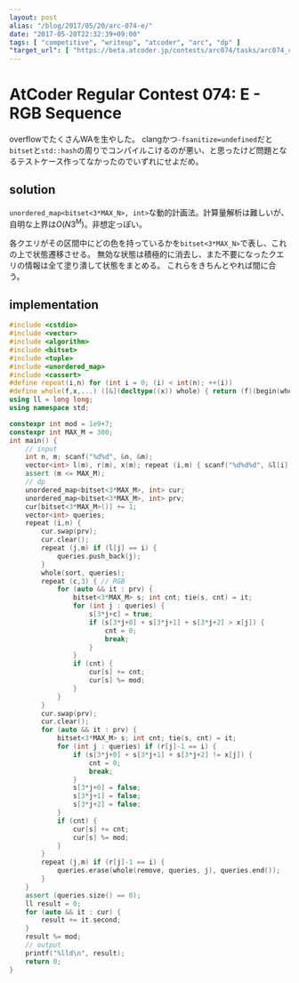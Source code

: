 ```yaml
---
layout: post
alias: "/blog/2017/05/20/arc-074-e/"
date: "2017-05-20T22:32:39+09:00"
tags: [ "competitive", "writeup", "atcoder", "arc", "dp" ]
"target_url": [ "https://beta.atcoder.jp/contests/arc074/tasks/arc074_c" ]
---
```


# AtCoder Regular Contest 074: E - RGB Sequence

overflowでたくさんWAを生やした。
clangかつ`-fsanitize=undefined`だと`bitset`と`std::hash`の周りでコンパイルこけるのが悪い、と思ったけど問題となるテストケース作ってなかったのでいずれにせよだめ。

## solution

`unordered_map<bitset<3*MAX_N>, int>`な動的計画法。計算量解析は難しいが、自明な上界は$O(N 3^M)$。非想定っぽい。

各クエリがその区間中にどの色を持っているかを`bitset<3*MAX_N>`で表し、これの上で状態遷移させる。
無効な状態は積極的に消去し、また不要になったクエリの情報は全て塗り潰して状態をまとめる。
これらをきちんとやれば間に合う。

## implementation

``` c++
#include <cstdio>
#include <vector>
#include <algorithm>
#include <bitset>
#include <tuple>
#include <unordered_map>
#include <cassert>
#define repeat(i,n) for (int i = 0; (i) < int(n); ++(i))
#define whole(f,x,...) ([&](decltype((x)) whole) { return (f)(begin(whole), end(whole), ## __VA_ARGS__); })(x)
using ll = long long;
using namespace std;

constexpr int mod = 1e9+7;
constexpr int MAX_M = 300;
int main() {
    // input
    int n, m; scanf("%d%d", &n, &m);
    vector<int> l(m), r(m), x(m); repeat (i,m) { scanf("%d%d%d", &l[i], &r[i], &x[i]); -- l[i]; } // [l, r)
    assert (m <= MAX_M);
    // dp
    unordered_map<bitset<3*MAX_M>, int> cur;
    unordered_map<bitset<3*MAX_M>, int> prv;
    cur[bitset<3*MAX_M>()] += 1;
    vector<int> queries;
    repeat (i,n) {
        cur.swap(prv);
        cur.clear();
        repeat (j,m) if (l[j] == i) {
            queries.push_back(j);
        }
        whole(sort, queries);
        repeat (c,3) { // RGB
            for (auto && it : prv) {
                bitset<3*MAX_M> s; int cnt; tie(s, cnt) = it;
                for (int j : queries) {
                    s[3*j+c] = true;
                    if (s[3*j+0] + s[3*j+1] + s[3*j+2] > x[j]) {
                        cnt = 0;
                        break;
                    }
                }
                if (cnt) {
                    cur[s] += cnt;
                    cur[s] %= mod;
                }
            }
        }
        cur.swap(prv);
        cur.clear();
        for (auto && it : prv) {
            bitset<3*MAX_M> s; int cnt; tie(s, cnt) = it;
            for (int j : queries) if (r[j]-1 == i) {
                if (s[3*j+0] + s[3*j+1] + s[3*j+2] != x[j]) {
                    cnt = 0;
                    break;
                }
                s[3*j+0] = false;
                s[3*j+1] = false;
                s[3*j+2] = false;
            }
            if (cnt) {
                cur[s] += cnt;
                cur[s] %= mod;
            }
        }
        repeat (j,m) if (r[j]-1 == i) {
            queries.erase(whole(remove, queries, j), queries.end());
        }
    }
    assert (queries.size() == 0);
    ll result = 0;
    for (auto && it : cur) {
        result += it.second;
    }
    result %= mod;
    // output
    printf("%lld\n", result);
    return 0;
}
```
